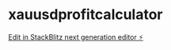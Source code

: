 # xauusdprofitcalculator

[Edit in StackBlitz next generation editor ⚡️](https://stackblitz.com/~/github.com/umair1014/xauusdprofitcalculator)
